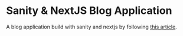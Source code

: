 # Sanity & NextJS Blog Application

A blog application build with sanity and nextjs by following [this article](https://www.coderamrin.com/blog/build-a-sanity-blog-with-next-14).  
